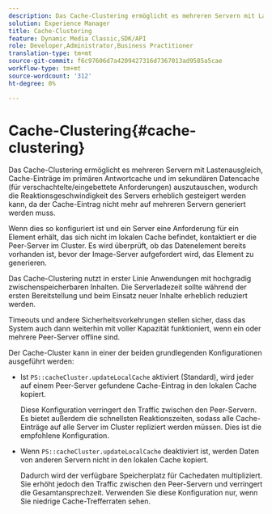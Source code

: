```yaml
---
description: Das Cache-Clustering ermöglicht es mehreren Servern mit Lastenausgleich, Cache-Einträge im primären Antwortcache und im sekundären Datencache (für verschachtelte/eingebettete Anforderungen) auszutauschen, wodurch die Reaktionsgeschwindigkeit des Servers erheblich gesteigert werden kann, da der Cache-Eintrag nicht mehr auf mehreren Servern generiert werden muss.
solution: Experience Manager
title: Cache-Clustering
feature: Dynamic Media Classic,SDK/API
role: Developer,Administrator,Business Practitioner
translation-type: tm+mt
source-git-commit: f6c97606d7a4209427316d7367013ad9585a5cae
workflow-type: tm+mt
source-wordcount: '312'
ht-degree: 0%

---
```



# Cache-Clustering{#cache-clustering}

Das Cache-Clustering ermöglicht es mehreren Servern mit Lastenausgleich, Cache-Einträge im primären Antwortcache und im sekundären Datencache (für verschachtelte/eingebettete Anforderungen) auszutauschen, wodurch die Reaktionsgeschwindigkeit des Servers erheblich gesteigert werden kann, da der Cache-Eintrag nicht mehr auf mehreren Servern generiert werden muss.

Wenn dies so konfiguriert ist und ein Server eine Anforderung für ein Element erhält, das sich nicht im lokalen Cache befindet, kontaktiert er die Peer-Server im Cluster. Es wird überprüft, ob das Datenelement bereits vorhanden ist, bevor der Image-Server aufgefordert wird, das Element zu generieren.

Das Cache-Clustering nutzt in erster Linie Anwendungen mit hochgradig zwischenspeicherbaren Inhalten. Die Serverladezeit sollte während der ersten Bereitstellung und beim Einsatz neuer Inhalte erheblich reduziert werden.

Timeouts und andere Sicherheitsvorkehrungen stellen sicher, dass das System auch dann weiterhin mit voller Kapazität funktioniert, wenn ein oder mehrere Peer-Server offline sind.

Der Cache-Cluster kann in einer der beiden grundlegenden Konfigurationen ausgeführt werden:

* Ist `PS::cacheCluster.updateLocalCache` aktiviert (Standard), wird jeder auf einem Peer-Server gefundene Cache-Eintrag in den lokalen Cache kopiert.

   Diese Konfiguration verringert den Traffic zwischen den Peer-Servern. Es bietet außerdem die schnellsten Reaktionszeiten, sodass alle Cache-Einträge auf alle Server im Cluster repliziert werden müssen. Dies ist die empfohlene Konfiguration.

* Wenn `PS::cacheCluster.updateLocalCache` deaktiviert ist, werden Daten von anderen Servern nicht in den lokalen Cache kopiert.

   Dadurch wird der verfügbare Speicherplatz für Cachedaten multipliziert. Sie erhöht jedoch den Traffic zwischen den Peer-Servern und verringert die Gesamtansprechzeit. Verwenden Sie diese Konfiguration nur, wenn Sie niedrige Cache-Trefferraten sehen.


